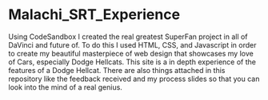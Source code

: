 # Malachi_SRT_Experience
Using CodeSandbox I created the real greatest SuperFan project in all of DaVinci and future of. To do this I used HTML, CSS, and Javascript in order to create my beautiful masterpiece of web design that showcases my love of Cars, especially Dodge Hellcats. This site is a in depth experience of the features of a Dodge Hellcat. There are also things attached in this repository like the feedback received and my process slides so that you can look into the mind of a real genius.
